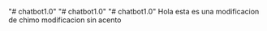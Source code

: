"# chatbot1.0" 
"# chatbot1.0" 
"# chatbot1.0" 
Hola esta es una modificacion de chimo modificacion sin acento
